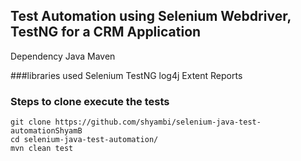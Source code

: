 ## Test Automation using Selenium Webdriver, TestNG for a CRM Application

Dependency
Java
Maven

###libraries used
Selenium
TestNG
log4j
Extent Reports

### Steps to clone execute the tests
```
git clone https://github.com/shyambi/selenium-java-test-automationShyamB
cd selenium-java-test-automation/
mvn clean test
```
